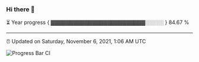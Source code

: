 ### Hi there 👋

⏳ Year progress { ▓▓▓▓▓▓▓▓▓▓▓▓▓▓▓▓▓▓▓▓▓▓▓▓▓░░░░░ } 84.67 %

---

⏰ Updated on Saturday, November 6, 2021, 1:06 AM UTC

![Progress Bar CI](https://github.com/arthurbuhl/arthurbuhl/workflows/Progress%20Bar%20CI/badge.svg)
